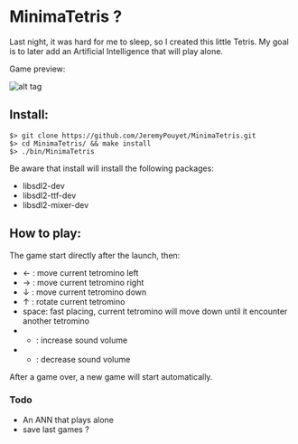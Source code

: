 # MinimaTetris ?

Last night, it was hard for me to sleep, so I created this little Tetris. My goal is to later add an Artificial Intelligence that will play alone.

Game preview:

![alt tag](https://github.com/JeremyPouyet/MinimaTetris/blob/master/imgs/preview.png)

## Install:

```
$> git clone https://github.com/JeremyPouyet/MinimaTetris.git  
$> cd MinimaTetris/ && make install  
$> ./bin/MinimaTetris  
```

Be aware that install will install the following packages:  

* libsdl2-dev  
* libsdl2-ttf-dev  
* libsdl2-mixer-dev  

## How to play:

The game start directly after the launch, then:

* ← : move current tetromino left
* → : move current tetromino right
* ↓ : move current tetromino down
* ↑ : rotate current tetromino
* space: fast placing, current tetromino will move down until it encounter another tetromino
* + : increase sound volume
* - : decrease sound volume

After a game over, a new game will start automatically.

### Todo

* An ANN that plays alone
* save last games ?

